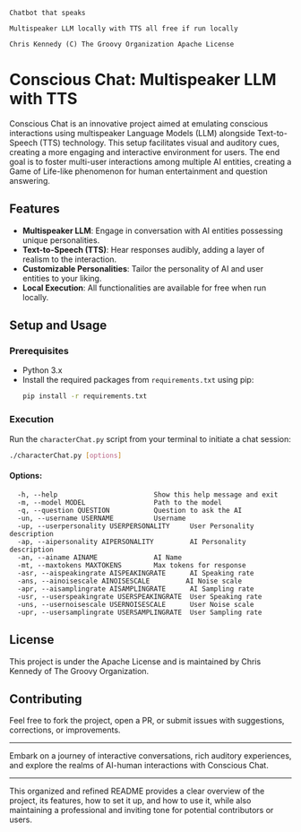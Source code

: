 ```
Chatbot that speaks

Multispeaker LLM locally with TTS all free if run locally

Chris Kennedy (C) The Groovy Organization Apache License
```

# Conscious Chat: Multispeaker LLM with TTS

Conscious Chat is an innovative project aimed at emulating conscious interactions using multispeaker Language Models (LLM) alongside Text-to-Speech (TTS) technology. This setup facilitates visual and auditory cues, creating a more engaging and interactive environment for users. The end goal is to foster multi-user interactions among multiple AI entities, creating a Game of Life-like phenomenon for human entertainment and question answering.

## Features

- **Multispeaker LLM**: Engage in conversation with AI entities possessing unique personalities.
- **Text-to-Speech (TTS)**: Hear responses audibly, adding a layer of realism to the interaction.
- **Customizable Personalities**: Tailor the personality of AI and user entities to your liking.
- **Local Execution**: All functionalities are available for free when run locally.

## Setup and Usage

### Prerequisites

- Python 3.x
- Install the required packages from `requirements.txt` using pip:
  ```bash
  pip install -r requirements.txt
  ```

### Execution

Run the `characterChat.py` script from your terminal to initiate a chat session:

```bash
./characterChat.py [options]
```

#### Options:

```plaintext
  -h, --help                        Show this help message and exit
  -m, --model MODEL                 Path to the model
  -q, --question QUESTION           Question to ask the AI
  -un, --username USERNAME          Username
  -up, --userpersonality USERPERSONALITY     User Personality description
  -ap, --aipersonality AIPERSONALITY         AI Personality description
  -an, --ainame AINAME              AI Name
  -mt, --maxtokens MAXTOKENS        Max tokens for response
  -asr, --aispeakingrate AISPEAKINGRATE      AI Speaking rate
  -ans, --ainoisescale AINOISESCALE         AI Noise scale
  -apr, --aisamplingrate AISAMPLINGRATE      AI Sampling rate
  -usr, --userspeakingrate USERSPEAKINGRATE  User Speaking rate
  -uns, --usernoisescale USERNOISESCALE      User Noise scale
  -upr, --usersamplingrate USERSAMPLINGRATE  User Sampling rate
```

## License

This project is under the Apache License and is maintained by Chris Kennedy of The Groovy Organization.

## Contributing

Feel free to fork the project, open a PR, or submit issues with suggestions, corrections, or improvements.

---

Embark on a journey of interactive conversations, rich auditory experiences, and explore the realms of AI-human interactions with Conscious Chat.

---

This organized and refined README provides a clear overview of the project, its features, how to set it up, and how to use it, while also maintaining a professional and inviting tone for potential contributors or users.
